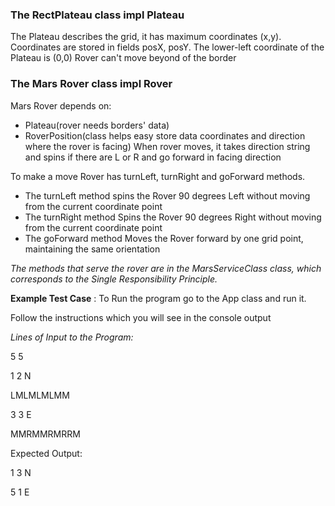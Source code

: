 ### The RectPlateau class impl Plateau

The Plateau describes the grid, it has maximum coordinates (x,y).
Coordinates are stored in fields posX, posY.
The lower-left coordinate of the Plateau is (0,0)
Rover can't move beyond of the border

### The Mars Rover class impl Rover
Mars Rover depends on:
* Plateau(rover needs borders' data)
* RoverPosition(class helps easy store data coordinates and direction where the rover is facing)
When rover moves, it takes direction string and spins if there are L or R and go forward in facing direction

To make a move Rover has  turnLeft, turnRight and goForward methods.
* The turnLeft method spins the Rover 90 degrees Left without moving from the current coordinate point
* The turnRight method Spins the Rover 90 degrees Right without moving from the current coordinate point
* The goForward method Moves the Rover forward by one grid point, maintaining the same orientation

_The methods that serve the rover are in the MarsServiceClass class, which corresponds to the Single Responsibility Principle._

**Example Test Case** :
 To Run the program go to the App class and run it.

 Follow the instructions which you will see in the console output

_Lines of Input to the Program:_

5 5

1 2 N

LMLMLMLMM

3 3 E

MMRMMRMRRM

Expected Output:

1 3 N

5 1 E
